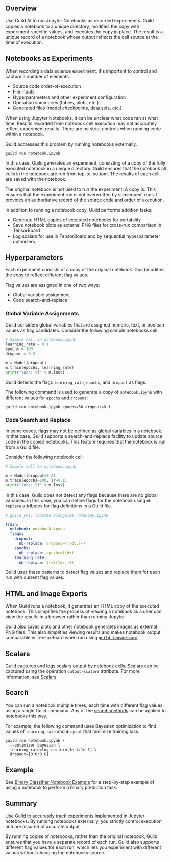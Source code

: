 <!-- -*- eval:(visual-line-mode 1) -*- -->

<div data-theme-toc="true"></div>
<div data-guild-docs="true"></div>

## Overview

Use Guild AI to run Jupyter Notebooks as recorded experiments. Guild copies a notebook to a unique directory, modifies the copy with experiment-specific values, and executes the copy in place. The result is a unique record of a notebook whose output reflects the cell source at the time of execution.

## Notebooks as Experiments

When recording a data science experiment, it's important to control and capture a number of elements.

- Source code order-of-execution
- File inputs
- Hyperparameters and other experiment configuration
- Operation summaries (tables, plots, etc.)
- Generated files (model checkpoints, data sets, etc.)

When using Jupyter Notebooks, it can be unclear what code ran at what time. Results recorded from notebook cell execution may not accurately reflect experiment results. There are no strict controls when running code within a notebook.

Guild addresses this problem by running notebooks externally.

``` command
guild run notebook.ipynb
```

In this case, Guild generates an experiment, consisting of a copy of the fully executed notebook in a unique directory. Guild ensures that the notebook all cells in the notebook are run from top-to-bottom. The results of each cell are saved with the notebook.

The original notebook is not used to run the experiment. A copy is. This ensures that the experiment run is not overwritten by subsequent runs. It provides an authoritative record of the source code and order of execution.

In addition to running a notebook copy, Guild performs addition tasks:

- Generate HTML copies of executed notebooks for portability
- Save notebook plots as external PNG files for cross-run comparison in TensorBoard
- Log scalars for use in TensorBoard and by sequential hyperparameter optimizers

## Hyperparameters

Each experiment consists of a copy of the original notebook. Guild modifies the copy to reflect different flag values.

Flag values are assigned in one of two ways:

- Global variable assignment
- Code search-and-replace

### Global Variable Assignments

Guild considers global variables that are assigned numeric, text, or boolean values as flag candidates. Consider the following sample notebooks cell.

``` python
# Sample cell in notebook.ipynb
learning_rate = 0.1
epochs = 100
dropout = 0.2

m = Model(dropout)
m.train(epochs, learning_rate)
print("loss: %f" % m.loss)
```

Guild detects the flags `learning_rate`, `epochs`, and `dropout` as flags.

The following command is used to generate a copy of `notebook.ipynb` with different values for `epochs` and `dropout`:

``` command
guild run notebook.ipynb epochs=50 dropout=0.1
```

### Code Search and Replace

In some cases, flags may not be defined as global variables in a notebook. In that case, Guild supports a search-and-replace facility to update source code in the copied notebooks. This feature requires that the notebook is run from a Guild file.

Consider the following notebook cell:

``` python
# Sample cell in notebook.ipynb

m = Model(dropout=0.2)
m.train(epochs=100, lr=0.1)
print("loss: %f" % m.loss)
```

In this case, Guild does not detect any flags because there are no global variables. In this case, you can define flags for the notebook using `nb-replace` attributes for flag definitions in a Guild file.

``` yaml
# guild.yml, located alongside notebook.ipynb

train:
  notebook: notebook.ipynb
  flags:
    dropout:
      nb-replace: dropout=([\d\.]+)
    epochs:
      nb-replace: epochs=(\d+)
    learning_rate:
      nb-replace: lr=([\d\.]+)
```

Guild uses these patterns to detect flag values and replace them for each run with current flag values.

## HTML and Image Exports

When Guild runs a notebook, it generates an HTML copy of the executed notebook. This simplifies the process of viewing a notebook as a user can view the results in a browser rather than running Jupyter.

Guild also saves plots and other notebook generates images as external PNG files. This also simplifies viewing results and makes notebook output comparable in TensorBoard when run using [`guild tensorboard`](/commands/tensorboard).

## Scalars

Guild captures and logs scalars output by notebook cells. Scalars can be captured using the operation `output-scalars` attribute. For more information, see [Scalars](/docs/scalars).

## Search

You can run a notebook multiple times, each time with different flag values, using a single Guild command. Any of the [search methods](/docs/optimization) can be applied to notebooks this way.

For example, the following command uses Bayesian optimization to find values of `learning_rate` and `dropout` that minimize training loss.

``` command
guild run notebook.ipynb \
  --optimizer bayesian \
  learning_rate=log-uniform[1e-4:1e-1] \
  dropout=[0.0:0.6]
```

## Example

See [Binary Classifier Notebook Example](/examples/binary-classifier-notebook) for a step-by-step example of using a notebook to perform a binary prediction task.

## Summary

Use Guild to accurately track experiments implemented in Jupyter notebooks. By running notebooks externally, you strictly control execution and are assured of accurate output.

By running copies of notebooks, rather than the original notebook, Guild ensures that you have a separate record of each run. Guild also supports different flag values for each run, which lets you experiment with different values without changing the notebooks source.
